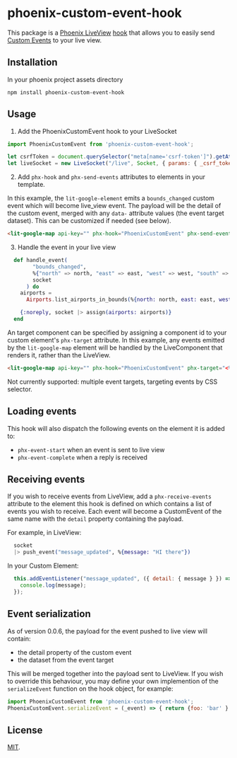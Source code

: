 # phoenix-custom-event-hook

This package is a [Phoenix LiveView](https://hexdocs.pm/phoenix_live_view/Phoenix.LiveView.html) [hook](https://hexdocs.pm/phoenix_live_view/js-interop.html#client-hooks) that allows you to easily send [Custom Events](https://developer.mozilla.org/en-US/docs/Web/API/CustomEvent/CustomEvent) to your live view.

## Installation

In your phoenix project assets directory

```
npm install phoenix-custom-event-hook
```

## Usage

1. Add the PhoenixCustomEvent hook to your LiveSocket

```javascript
import PhoenixCustomEvent from 'phoenix-custom-event-hook';

let csrfToken = document.querySelector("meta[name='csrf-token']").getAttribute("content")
let liveSocket = new LiveSocket("/live", Socket, { params: { _csrf_token: csrfToken }, hooks: { PhoenixCustomEvent } })
```

2. Add `phx-hook` and `phx-send-events` attributes to elements in your template.

In this example, the `lit-google-element` emits a `bounds_changed` custom event which will become live_view event. The payload will be the detail of the custom event, merged 
with any `data-` attribute values (the event target dataset). This can be customized if needed (see below).

```html
<lit-google-map api-key="" phx-hook="PhoenixCustomEvent" phx-send-events="bounds_changed">
```

3. Handle the event in your live view

```elixir
  def handle_event(
        "bounds_changed",
        %{"north" => north, "east" => east, "west" => west, "south" => south},
        socket
      ) do
    airports =
      Airports.list_airports_in_bounds(%{north: north, east: east, west: west, south: south})

    {:noreply, socket |> assign(airports: airports)}
  end
```

An target component can be specified by assigning a component id to your custom element's `phx-target` attribute. In this example, any events emitted by the `lit-google-map` element will be handled by the LiveComponent that renders it, rather than the LiveView.

```html
<lit-google-map api-key="" phx-hook="PhoenixCustomEvent" phx-target="<%= @myself %>" phx-custom-event-bounds_changed="bounds_changed">
```

Not currently supported: multiple event targets, targeting events by CSS selector.

## Loading events

This hook will also dispatch the following events on the element it is added to:

* `phx-event-start` when an event is sent to live view
* `phx-event-complete` when a reply is received

## Receiving events

If you wish to receive events from LiveView, add a `phx-receive-events` attribute to the element this hook is defined on which contains a list of events you wish to receive. Each event will become a CustomEvent of the same name with the `detail` property containing the payload. 

For example, in LiveView:

```elixir
  socket
  |> push_event("message_updated", %{message: "HI there"})
```

In your Custom Element:

```javascript
  this.addEventListener("message_updated", ({ detail: { message } }) => {
    console.log(message);
  });
```

## Event serialization

As of version 0.0.6, the payload for the event pushed to live view will contain:

* the detail property of the custom event
* the dataset from the event target

This will be merged together into the payload sent to LiveView. If you wish to override this behaviour, you may define your own implemention of the `serializeEvent` function on the hook object, for example:

```js
import PhoenixCustomEvent from 'phoenix-custom-event-hook';
PhoenixCustomEvent.serializeEvent = (_event) => { return {foo: 'bar' } };
```

## License

[MIT](LICENSE).
